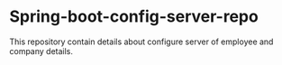 # Spring-boot-config-server-repo
This repository contain details about configure server of employee and company details.
